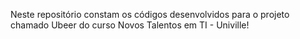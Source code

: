 Neste repositório constam os códigos desenvolvidos para o projeto chamado Ubeer do curso Novos Talentos em TI - Univille!